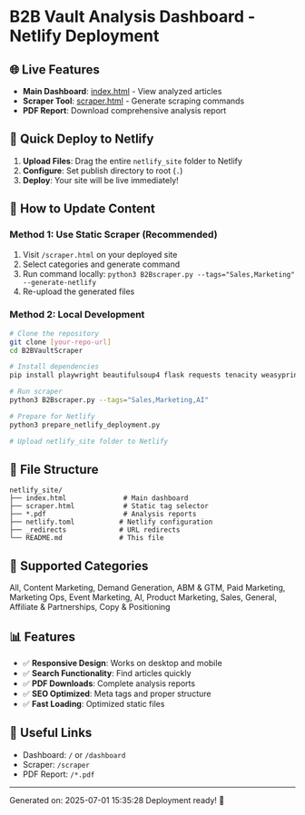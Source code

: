 # B2B Vault Analysis Dashboard - Netlify Deployment

## 🌐 Live Features
- **Main Dashboard**: [index.html](./index.html) - View analyzed articles
- **Scraper Tool**: [scraper.html](./scraper.html) - Generate scraping commands
- **PDF Report**: Download comprehensive analysis report

## 🚀 Quick Deploy to Netlify
1. **Upload Files**: Drag the entire `netlify_site` folder to Netlify
2. **Configure**: Set publish directory to root (`.`)
3. **Deploy**: Your site will be live immediately!

## 🔧 How to Update Content

### Method 1: Use Static Scraper (Recommended)
1. Visit `/scraper.html` on your deployed site
2. Select categories and generate command
3. Run command locally: `python3 B2Bscraper.py --tags="Sales,Marketing" --generate-netlify`
4. Re-upload the generated files

### Method 2: Local Development
```bash
# Clone the repository
git clone [your-repo-url]
cd B2BVaultScraper

# Install dependencies
pip install playwright beautifulsoup4 flask requests tenacity weasyprint

# Run scraper
python3 B2Bscraper.py --tags="Sales,Marketing,AI"

# Prepare for Netlify
python3 prepare_netlify_deployment.py

# Upload netlify_site folder to Netlify
```

## 📁 File Structure
```
netlify_site/
├── index.html              # Main dashboard
├── scraper.html            # Static tag selector
├── *.pdf                   # Analysis reports
├── netlify.toml           # Netlify configuration
├── _redirects             # URL redirects
└── README.md              # This file
```

## 🎯 Supported Categories
All, Content Marketing, Demand Generation, ABM & GTM, Paid Marketing, Marketing Ops, Event Marketing, AI, Product Marketing, Sales, General, Affiliate & Partnerships, Copy & Positioning

## 📊 Features
- ✅ **Responsive Design**: Works on desktop and mobile
- ✅ **Search Functionality**: Find articles quickly
- ✅ **PDF Downloads**: Complete analysis reports
- ✅ **SEO Optimized**: Meta tags and proper structure
- ✅ **Fast Loading**: Optimized static files

## 🔗 Useful Links
- Dashboard: `/` or `/dashboard`
- Scraper: `/scraper`
- PDF Report: `/*.pdf`

---
Generated on: 2025-07-01 15:35:28
Deployment ready! 🚀
